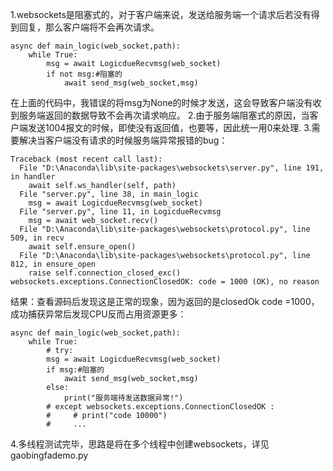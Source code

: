 1.websockets是阻塞式的，对于客户端来说，发送给服务端一个请求后若没有得到回复，那么客户端将不会再次请求。
```
async def main_logic(web_socket,path):
    while True:
        msg = await LogicdueRecvmsg(web_socket)
        if not msg:#阻塞的
            await send_msg(web_socket,msg) 
```
在上面的代码中，我错误的将msg为None的时候才发送，这会导致客户端没有收到服务端返回的数据导致不会再次请求响应。
2.由于服务端阻塞式的原因，当客户端发送1004报文的时候，即使没有返回值，也要等，因此统一用0来处理.
3.需要解决当客户端没有请求的时候服务端异常报错的bug：
```
Traceback (most recent call last):
  File "D:\Anaconda\lib\site-packages\websockets\server.py", line 191, in handler
    await self.ws_handler(self, path)
  File "server.py", line 38, in main_logic
    msg = await LogicdueRecvmsg(web_socket)
  File "server.py", line 11, in LogicdueRecvmsg
    msg = await web_socket.recv()
  File "D:\Anaconda\lib\site-packages\websockets\protocol.py", line 509, in recv
    await self.ensure_open()
  File "D:\Anaconda\lib\site-packages\websockets\protocol.py", line 812, in ensure_open
    raise self.connection_closed_exc()
websockets.exceptions.ConnectionClosedOK: code = 1000 (OK), no reason
```
结果：查看源码后发现这是正常的现象，因为返回的是closedOk code =1000，成功捕获异常后发现CPU反而占用资源更多：
```
async def main_logic(web_socket,path):
    while True:
        # try:
        msg = await LogicdueRecvmsg(web_socket)
        if msg:#阻塞的
            await send_msg(web_socket,msg) 
        else:
            print("服务端待发送数据异常!")
        # except websockets.exceptions.ConnectionClosedOK :
        #     # print("code 10000")
        #     ...
```
4.多线程测试完毕，思路是将在多个线程中创建websockets，详见gaobingfademo.py